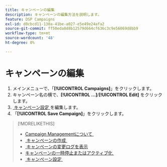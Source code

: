 ```yaml
---
title: キャンペーンの編集
description: キャンペーンの編集方法を説明します。
feature: DSP Campaigns
exl-id: d0cbcd11-138a-41be-a027-e5e49e24afa2
source-git-commit: ff50eda8d8b12579d664cf636c3c9e56069d8bb9
workflow-type: tm+mt
source-wordcount: '48'
ht-degree: 0%

---
```


# キャンペーンの編集

1. メインメニューで、「**[!UICONTROL Campaigns]**」をクリックします。
1. キャンペーン名の横で、**[!UICONTROL ...]**/**[!UICONTROL Edit]** をクリックします。
1. [&#x200B; キャンペーン設定 &#x200B;](campaign-settings.md) を編集します。
1. 「**[!UICONTROL Save Campaign]**」をクリックします。

>[!MORELIKETHIS]
>
>* [Campaign Managementについて &#x200B;](campaign-about.md)
>* [&#x200B; キャンペーンの作成 &#x200B;](campaign-create.md)
>* [&#x200B; キャンペーンの変更ログを表示 &#x200B;](campaign-change-log.md)
>* [&#x200B; キャンペーンの一時停止またはアクティブ化 &#x200B;](campaign-pause-activate.md)
>* [&#x200B; キャンペーン設定 &#x200B;](campaign-settings.md)
